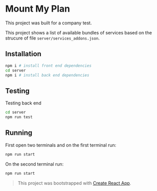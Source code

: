 # Mount My Plan

This project was built for a company test.

This project shows a list of available bundles of services based on the strucure of file `server/services_addons.json`.

## Installation

```bash
npm i # install front end dependencies
cd server
npm i # install back end dependencies
```

## Testing
Testing back end
```bash
cd server
npm run test
```

## Running
First open two terminals and on the first terminal run:
```bash
npm run start
```
On the second terminal run:
```bash
npm run start
```
> This project was bootstrapped with [Create React App](https://github.com/facebookincubator/create-react-app).